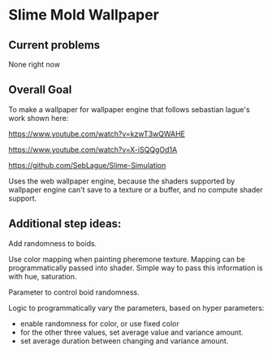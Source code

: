 # Slime Mold Wallpaper

## Current problems

None right now

## Overall Goal

To make a wallpaper for wallpaper engine that follows sebastian lague's work shown here:

https://www.youtube.com/watch?v=kzwT3wQWAHE

https://www.youtube.com/watch?v=X-iSQQgOd1A

https://github.com/SebLague/Slime-Simulation

Uses the web wallpaper engine, because the shaders supported by wallpaper engine can't save to a texture or a buffer, and no compute shader support.

## Additional step ideas:

Add randomness to boids.

Use color mapping when painting pheremone texture. Mapping can be programmatically passed into shader. Simple way to pass this information is with hue, saturation.

Parameter to control boid randomness.

Logic to programmatically vary the parameters, based on hyper parameters:

* enable randomness for color, or use fixed color
* for the other three values, set average value and variance amount.
* set average duration between changing and variance amount.
